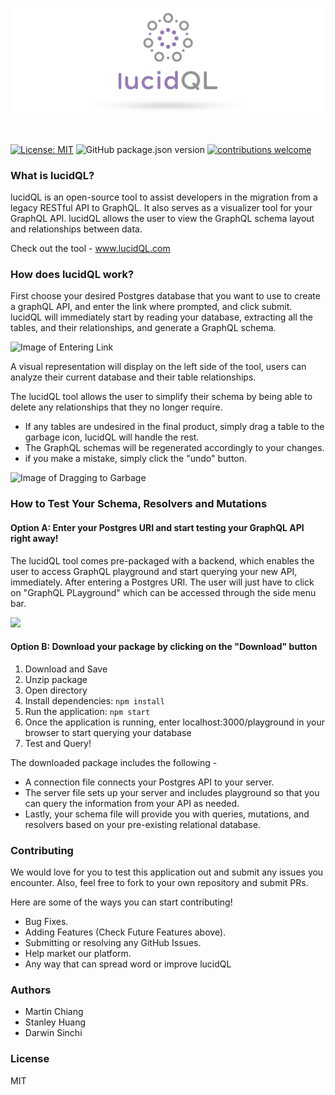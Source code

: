 ![Image of Logo](/public/logo-for-github.jpg)

#

[![License: MIT](https://img.shields.io/badge/License-MIT-yellow.svg)](https://github.com/oslabs-beta/LucidQL/blob/master/LICENSE) ![GitHub package.json version](https://img.shields.io/github/package-json/v/oslabs-beta/LucidQL?color=blue) [![contributions welcome](https://img.shields.io/badge/contributions-welcome-brightgreen.svg?style=flat)](https://github.com/oslabs-beta/LucidQL/issues)

### What is lucidQL?

lucidQL is an open-source tool to assist developers in the migration from a legacy RESTful API to GraphQL. It also serves as a visualizer tool for your GraphQL API. lucidQL allows the user to view the GraphQL schema layout and relationships between data.

Check out the tool - <a class="nav-link" href="http://www.lucidql.com/">www.lucidQL.com</a>

### How does lucidQL work?

First choose your desired Postgres database that you want to use to create a graphQL API, and enter the link where prompted, and click submit. lucidQL will immediately start by reading your database, extracting all the tables, and their relationships, and generate a GraphQL schema.

![Image of Entering Link](https://media.giphy.com/media/1N6nX99joOh2zUGkAw/giphy.gif)

A visual representation will display on the left side of the tool, users can analyze their current database and their table relationships.

The lucidQL tool allows the user to simplify their schema by being able to delete any relationships that they no longer require.

- If any tables are undesired in the final product, simply drag a table to the garbage icon, lucidQL will handle the rest.
- The GraphQL schemas will be regenerated accordingly to your changes.
- if you make a mistake, simply click the "undo" button.

![Image of Dragging to Garbage](https://media.giphy.com/media/9NEeXDUayldkGkok4k/giphy.gif)

### How to Test Your Schema, Resolvers and Mutations

#### Option A: Enter your Postgres URI and start testing your GraphQL API right away!

The lucidQL tool comes pre-packaged with a backend, which enables the user to access GraphQL playground and start querying your new API, immediately. After entering a Postgres URI. The user will just have to click on "GraphQL PLayground" which can be accessed through the side menu bar.

<img src="https://media.giphy.com/media/KQzFl6vK3nVXqn9UaO/giphy.gif" width="800"/>

#### Option B: Download your package by clicking on the "Download" button

1. Download and Save
2. Unzip package
3. Open directory
4. Install dependencies: `npm install`
5. Run the application: `npm start`
6. Once the application is running, enter localhost:3000/playground in your browser to start querying your database
7. Test and Query!

The downloaded package includes the following -

- A connection file connects your Postgres API to your server.
- The server file sets up your server and includes playground so that you can query the information from your API as needed.
- Lastly, your schema file will provide you with queries, mutations, and resolvers based on your pre-existing relational database.

### Contributing

We would love for you to test this application out and submit any issues you encounter. Also, feel free to fork to your own repository and submit PRs.

Here are some of the ways you can start contributing!

- Bug Fixes.
- Adding Features (Check Future Features above).
- Submitting or resolving any GitHub Issues.
- Help market our platform.
- Any way that can spread word or improve lucidQL

### Authors

- Martin Chiang
- Stanley Huang
- Darwin Sinchi

### License

MIT
